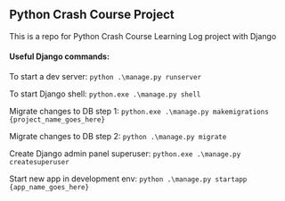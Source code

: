 ## Python Crash Course Project 

This is a repo for Python Crash Course Learning Log project with Django


#### Useful Django commands:

To start a dev server:
```python .\manage.py runserver```

To start Django shell:
```python.exe .\manage.py shell```

Migrate changes to DB step 1:
```python.exe .\manage.py makemigrations {project_name_goes_here}```

Migrate changes to DB step 2:
```python .\manage.py migrate```

Create Django admin panel superuser:
```python.exe .\manage.py createsuperuser```

Start new app in development env:
```python .\manage.py startapp {app_name_goes_here}```